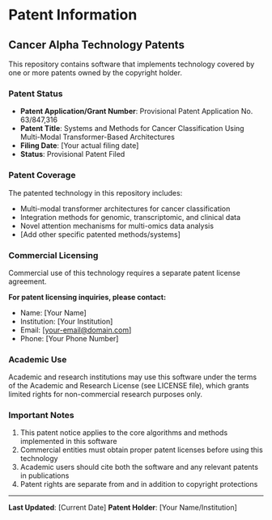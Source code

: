 # Patent Information

## Cancer Alpha Technology Patents

This repository contains software that implements technology covered by one or more patents owned by the copyright holder.

### Patent Status
- **Patent Application/Grant Number**: Provisional Patent Application No. 63/847,316
- **Patent Title**: Systems and Methods for Cancer Classification Using Multi-Modal Transformer-Based Architectures
- **Filing Date**: [Your actual filing date]
- **Status**: Provisional Patent Filed

### Patent Coverage
The patented technology in this repository includes:
- Multi-modal transformer architectures for cancer classification
- Integration methods for genomic, transcriptomic, and clinical data
- Novel attention mechanisms for multi-omics data analysis
- [Add other specific patented methods/systems]

### Commercial Licensing
Commercial use of this technology requires a separate patent license agreement. 

**For patent licensing inquiries, please contact:**
- Name: [Your Name]
- Institution: [Your Institution]  
- Email: [your-email@domain.com]
- Phone: [Your Phone Number]

### Academic Use
Academic and research institutions may use this software under the terms of the Academic and Research License (see LICENSE file), which grants limited rights for non-commercial research purposes only.

### Important Notes
1. This patent notice applies to the core algorithms and methods implemented in this software
2. Commercial entities must obtain proper patent licenses before using this technology
3. Academic users should cite both the software and any relevant patents in publications
4. Patent rights are separate from and in addition to copyright protections

---
**Last Updated**: [Current Date]
**Patent Holder**: [Your Name/Institution]

